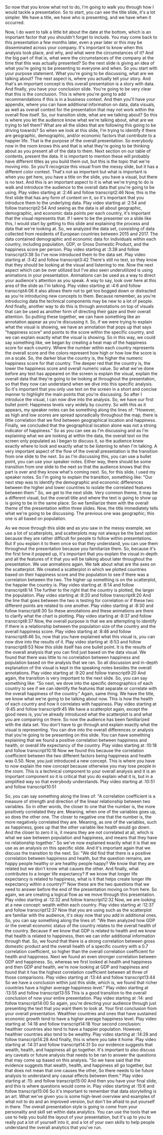
So now that you know what not to do, I'm going to walk you through how I would tackle a presentation. So to start, you can see the title slide, it's a lot simpler. We have a title, we have who is presenting, and we have when it occurred. 

Now, I do want to talk a little bit about the date at the bottom, which is an important factor that you shouldn't forget to include. You may come back to this presentation a few months later, even a year later or this may be disseminated across your company. It's important to know when this analysis took place, and why, and what were the circumstances of it? And the big part of that is, what were the circumstances of the company at the time that this was actually presented? So the next slide is giving an idea of what you're going to be presenting to everyone and when. So you start with your purpose statement. What you're going to be discussing, what are we talking about? The next aspect is, where you actually tell your story. And that's an important concept is this overall presentation is a story with data. And finally, you have your conclusion slide. You're going to be very clear that this is the conclusion. This is where you're going to add recommendations if this is in a business context. And then you'll have your appendix, where you can have additional information on data, data visuals, as well as overall context for the presentation that may not work within the overall flow itself. So, our transition slide, what are we talking about? So this is where you let the audience know what we're talking about, what are we trying to tell them? What are all the slides that are following this going to be driving towards? So when we look at this slide, I'm trying to identify if there are geographic, demographic, and/or economic factors that contribute to a happier life. That is the purpose of the overall presentation. So everybody now in the room knows this and that is what they're going to be thinking about as you present all of the data to them. Next section on our table of contents, present the data. It is important to mention these will probably have different titles as you build them out, but this is the topic that we're moving into. So you'll recognize this visual from the messy slide, but it has a different color context. That's not as important but what is important is when you get here, you have a title on the slide, you have a visual, but there is no text. And this is an important aspect to it is what we're trying to do is walk and introduce the audience to the overall data that you're going to be using.
Play video starting at :2:46 and follow transcript2:46
Now, this is the first slide that has any form of content on it, so it's important that you introduce them to the underlying data.
Play video starting at :2:54 and follow transcript2:54
And seeing as the data is all about geographic, demographic, and economic data points per each country, it's important that the visual represents that. If I were to be the presenter on a slide like this, I would start by getting to this slide and explaining the process and data that we're looking at. So, we analyzed the data set, consisting of data collected from residents of European countries between 2015 and 2017. The data contained demographic and economic data for individuals within each country, including population, GDP, or Gross Domestic Product, and the happiness score per person.
Play video starting at :3:38 and follow transcript3:38
So I've now introduced them to the data set.
Play video starting at :3:42 and follow transcript3:42
There's still no text, so they know that they should be looking at the visual and listening to me. Now the next aspect which can be over utilized but I've also seen underutilized is using animations in your presentation. Animations can be used as a way to direct your audience's attention as you speak. A way to say, look over here at this area of the slide as I'm talking.
Play video starting at :4:6 and follow transcript4:06
It also allows them not to get too bogged down or distracted as you're introducing new concepts to them. Because remember, as you're introducing data the technical components may be new to a lot of people. And finally, another way to do this is through annotations on top of visuals that can be used as another form of directing their gaze and their overall attention. So putting these together, we can have something like an annotation appear as you're discussing it. So, if we were trying to explain what the visual is showing, we have an annotation that pops up that says "happiness score" and points to the score within the specific country, and we can explain exactly what the visual is showing. So in this way, we could say something like, we began by creating a heat map of the happiness score for each country. Where the number within each country represents the overall score and the colors represent how high or how low the score is on a scale. So, the darker blue the country is, the higher the numeric happiness score for that country. The deeper red that the country is, the lower the happiness score and overall numeric value. So what we've done before any text has appeared on the screen is explain the visual, explain the overall data that they're going to be looking at throughout the presentation, so that they now can understand when we dive into this specific analysis. So it's important that you only use text on the screen in a short and concise manner to highlight the main points that you're discussing. So after I introduce the visual, I can now dive into the analysis. So, we have our first bullet point: Happiness levels vary widely by country. So with this as it appears, my speaker notes can be something along the lines of: "However, as high and low scores are spread sporadically throughout the map, there is little correlation that we find between geographical location and happiness. Finally, we concluded that the geographical location alone was not a strong indicator of happiness." So as you can see as I'm discussing and as I'm explaining what we are looking at within the data, the overall text on the screen only populated as I began to discuss it, so the audience knew exactly where to look and exactly what to be listening to when I'm talking. A very important aspect of the flow of the overall presentation is the transition from one slide to the next. So as I'm discussing this, you can use a bullet point, you can use your speaker notes. Either way, there should be some transition from one slide to the next so that the audience knows that this part is over and they know what's coming next. So, for this slide, I used my speaker notes. So I'm going to explain the transition, something like: "Our next step was to identify the demographic and economic differences between the higher and lower countries to isolate the correlated features between them." So, we get to the next slide. Very common theme, it may be a different visual, but the overall title and where the text is going to show up is going to be in the same place. So we familiarize them with the overall theme of the presentation within three slides. Now, the title immediately tells what we're going to be discussing. The previous one was geographic; this one is all based on population. 

As we move through this slide and as you saw in the messy example, we use a lot of scatterplots, and scatterplots may not always be the best option because they are rather difficult for people to follow within presentations. But if you explain it to them once so that they understand, you can use them throughout the presentation because you familiarize them. So, because it's the first time it popped up, it's important that you explain the visual in-depth and all the features of it that you will be talking about later throughout the presentation. We use animations again. We talk about what are the axes on the scatterplot. We created a scatterplot in which we plotted countries based on their happiness score and the population to see if there was a correlation between the two. The higher up something is on the scatterplot, the happier the country is.
Play video starting at :8:14 and follow transcript8:14
The further to the right that the country is plotted, the larger the population.
Play video starting at :8:20 and follow transcript8:20
And the line that goes between the two is testing for correlation or if these two different points are related to one another.
Play video starting at :8:30 and follow transcript8:30
So these annotations and these animations are there to clarify what the chart is plotting.
Play video starting at :8:37 and follow transcript8:37
Now, the overall purpose is that we are attempting to identify if there is a relationship between the population size of the country and the overall happiness score.
Play video starting at :8:46 and follow transcript8:46
So, now that you have explained what this visual is, you can now dive into the results of it.
Play video starting at :8:53 and follow transcript8:53
Now this slide itself has one bullet point. It is the results of the overall analysis that you can find just based on the data visual. We found that there was little to no correlation between happiness and population based on the analysis that we ran. So all discussion and in-depth explanation of the visual is kept in the speaking notes besides the overall annotations.
Play video starting at :9:20 and follow transcript9:20
And again, the transition is very important to the next slide. So, you can say something like: "So next, we dove into the specific demographics of each country to see if we can identify the features that separate or correlate with the overall happiness of the country." Again, same thing. We have the title, we know what we're going to be talking about now. This is how the health of each country and how it correlates with happiness.
Play video starting at :9:45 and follow transcript9:45
We have a scatterplot again, except the good news is, you've already introduced what the scatterplot is and what you are comparing on there. So now the audience has been familiarized with the data set. You don't have to go through and explain exactly what the visual is representing. You can dive into the overall differences or analysis that you're going to be presenting on this slide. You can have something explaining that we found a positive correlation between happiness and health, or overall life expectancy of the country.
Play video starting at :10:18 and follow transcript10:18
Now we found this because the correlation coefficient between the two different factors being happiness and health was 0.50. Now, you just introduced a new concept. This is where you have to now explain the new concept because otherwise you may lose people in the room. This is a technical component to your overall analysis and it is an important component so it is critical that you do explain what it is, but in a simplified way so that everybody understands.
Play video starting at :10:51 and follow transcript10:51


So, you can say something along the lines of: "A correlation coefficient is a measure of strength and direction of the linear relationship between two variables. So in other words, the closer to one that the number is, the more positively correlated they are. Meaning, when one of the variables goes up, so does the other one. The closer to negative one that the number is, the more negatively correlated they are. Meaning, as one of the variables, such as happiness, goes up that the other variable like health would go down. And the closer to zero it is, it means they are not correlated at all, which is what we saw between population and happiness, and means that they have no relationship together." So we've now explained exactly what it is that we use as an analysis on this specific slide. And it's important again that we discuss the transition to the next. So: "We did find that there is a positive correlation between happiness and health, but the question remains, are happy people healthy or are healthy people happy? We know that they are related but we don't know what causes the other. And finally, what contributes to a longer life expectancy? If we know that longer life expectancy is related to happiness, what is it that helps create longer life expectancy within a country?" Now these are the two questions that we need to answer before the end of the presentation moving on from here. So again, we are creating a logical flow as we move through this presentation.
Play video starting at :12:32 and follow transcript12:32
Now, we are looking at a new concept: wealth within each country.
Play video starting at :12:37 and follow transcript12:37
Now that you are using such as the scatterplot are familiar with the audience, it's okay now that you add in additional ones. So, you can say something along the lines of: "We then analyzed how GDP or the overall economic status of the country relates to the overall health of the country. Because if we know that GDP is related to health and we know that health is related to happiness, then we can infer additional information through that. So, we found that there is a strong correlation between gross domestic product and the overall health of a specific country with a 0.7 correlation coefficient, so higher than the overall correlation coefficient for health and happiness. Next we found an even stronger correlation between GDP and happiness. So, whereas we first looked at health and happiness and then GDP and health, we're now looking at GDP and happiness and found that it has the highest correlation coefficient between all three of those comparisons.
Play video starting at :13:44 and follow transcript13:44
So we have a conclusion within just this slide, which is, we found that richer countries have a higher average happiness level."
Play video starting at :13:55 and follow transcript13:55
This is a good transition to the overall conclusion of now your entire presentation.
Play video starting at :14: and follow transcript14:00
So again, you're directing your audience through just presenting the text that you want them to look at. Your first conclusion from your overall presentation. Wealthier countries and ones that have sustained economic growth tend to have a higher average happiness level.
Play video starting at :14:18 and follow transcript14:18
Your second conclusion: healthier countries also tend to have a happier population. However, healthier countries also tend to be wealthy.
Play video starting at :14:28 and follow transcript14:28
And finally, this is where you take it home.
Play video starting at :14:31 and follow transcript14:31
So our evidence suggests that wealth, health, and happiness all go together. It's important to also discuss any caveats or future analysis that needs to be ran to answer the questions that may come up based on this analysis. "So we have said that the evidence suggests that wealth, health, and happiness all go together, but that does not mean that one causes the other, So there needs to be future analysis to understand any causal effects between them."
Play video starting at :15: and follow transcript15:00
And then you have your final slide, and this is where questions would come in.
Play video starting at :15:6 and follow transcript15:06
So it's important to remember that data storytelling is an art. What we've given you is some high-level overview and examples of what not to do and an improved version, but don't be afraid to put yourself in there. The overall presentation style is going to come from your personality and skill set within data analytics. You can use the tools that we use to help you build the layout of your presentation, but it's up to you to really put a lot of yourself into it, and a lot of your own skills to help people understand the overall analytics that you've run.